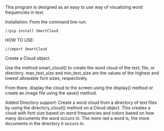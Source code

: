 This program is designed as an easy to use way of visualizing word frequencies in text.

Installation:
From the command line run:
```
//pip install SmartCloud
```

HOW TO USE:
```
//import SmartCloud
```

Create a Cloud object.

Use the method smart_cloud() to create the word cloud of the text, file, or directory. 
max_text_size and min_text_size are the values of the highest and lowest allowable font sizes, respectively.

From there, display the cloud to the screen using the display() method or create an image file using the save() method.

Added Directory support:
Create a word cloud from a directory of text files by using the directory_cloud() method on a Cloud object.
This creates a cloud with font size based on word frequencies and colors based on how many documents the word occurs in.
The more red a word is, the more documents in the directory it occurs in.
